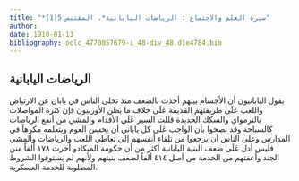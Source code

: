```yaml
---
title: "*سيرة العلم والاجتماع : الرياضات اليابانية*. المقتبس 5(1)"
author: 
date: 1910-01-13
bibliography: oclc_4770057679-i_48-div_48.d1e4784.bib
---
```




##  الرياضات اليابانية 


 يقول اليابانيون أن الأجسام بينهم أخذت بالضعف منذ تخلى الناس في يابان عن الارتياض واللعب عَلَى طريقتهم القديمة عَلَى خلاف ما يظن الأوربيون فإن كثرة المواصلات بالترمواي والسكك الحديدة قللت السير عَلَى الأقدام والمشي من أنفع   الرياضات كالسباحة وقد نصحوا بأن الواجب عَلَى كل ياباني أن يحسن العوم ويتعلمه مكرهاً في المدارس وعلى الناس أن يرجعوا من تلقاء أنفسهم إلى تعاطي اللعب والرياضات والمشي فليس أدل عَلَى ضعف البنية اليابانية أكثر من أن حكومة الميكادو أخرت  ١٧٨  ألفاً منن الجند وأعفتهم من الخدمة من أصل  ٤١٤  ألفاً لضعف بنيتهم ولأنهم لم يستوفوا الشروط المطلوبة للخدمة العسكرية. 
